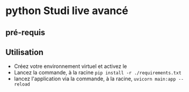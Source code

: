 # python Studi live avancé

## pré-requis



## Utilisation
- Créez votre environnement virtuel et activez le
- Lancez la commande, à la racine ```pip install -r ./requirements.txt ```
- lancez l'application via la commande, à la racine, ``` uvicorn main:app --reload ```